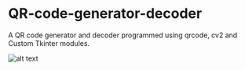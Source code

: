 # QR-code-generator-decoder
A QR code generator and decoder programmed using qrcode, cv2 and Custom Tkinter modules.

![alt text](https://raw.githubusercontent.com/dekaottoman/QR-code-generator-decoder/main/code.ico)
